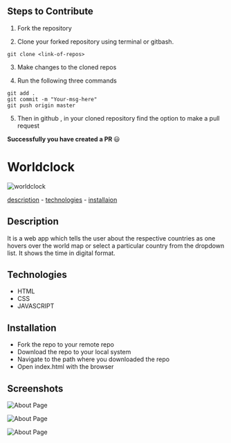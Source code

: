 
## Steps to Contribute

1. Fork the repository

2. Clone your forked repository using terminal or gitbash.

```
git clone <link-of-repos>
```

3. Make changes to the cloned repos

4. Run the following three commands

```
git add .
git commit -m "Your-msg-here"
git push origin master
```

5. Then in github , in your cloned repository find the option to make a pull request

<b> Successfully you have created a PR </b> :smiley:

# Worldclock

![worldclock](./Screenshots/snap-app.png)

[description](#description) - [technologies](#technologies) - [installaion](#installation)

## Description

It is a web app which tells the user about the respective countries as one hovers over the world map or select a particular country from the
dropdown list. It shows the time in digital format.

## Technologies

- HTML
- CSS
- JAVASCRIPT

## Installation

- Fork the repo to your remote repo
- Download the repo to your local system
- Navigate to the path where you downloaded the repo
- Open index.html with the browser



## Screenshots
![About Page](https://github.com/Aditya-shrivastav/world-clock/blob/master/images/world-clock-ss.png)

![About Page](https://github.com/mohitbhata12/world-clock/blob/master/images/World_clock.png)

![About Page](https://github.com/Aditya-shrivastav/world-clock/blob/master/images/world-clock-modal.png)


